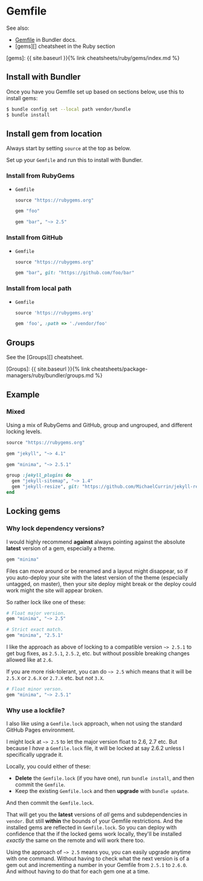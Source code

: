 # Gemfile


See also:

- [Gemfile](https://bundler.io/gemfile.html) in Bundler docs.
- [gems][] cheatsheet in the Ruby section

[gems]: {{ site.baseurl }}{% link cheatsheets/ruby/gems/index.md %}


## Install with Bundler

Once you have you Gemfile set up based on sections below, use this to install gems:

```sh
$ bundle config set --local path vendor/bundle
$ bundle install
```

## Install gem from location

Always start by setting `source` at the top as below.

Set up your `Gemfile` and run this to install with Bundler.

### Install from RubyGems

- `Gemfile`
    ```ruby
    source "https://rubygems.org"
    
    gem "foo"

    gem "bar", "~> 2.5"
    ```
    
### Install from GitHub

- `Gemfile`
    ```ruby
    source "https://rubygems.org"

    gem "bar", git: "https://github.com/foo/bar"
    ```

### Install from local path

- `Gemfile`
    ```ruby
    source 'https://rubygems.org'
    
    gem 'foo', :path => './vendor/foo'
    ```


## Groups

See the [Groups][] cheatsheet.

[Groups]: {{ site.baseurl }}{% link cheatsheets/package-managers/ruby/bundler/groups.md %}


## Example

### Mixed

Using a mix of RubyGems and GitHub, group and ungrouped, and different locking levels.

```ruby
source "https://rubygems.org"

gem "jekyll", "~> 4.1"

gem "minima", "~> 2.5.1"

group :jekyll_plugins do
  gem "jekyll-sitemap", "~> 1.4"
  gem "jekyll-resize", git: "https://github.com/MichaelCurrin/jekyll-resize"
end
```


## Locking gems

### Why lock dependency versions?

I would highly recommend **against** always pointing against the absolute **latest** version of a gem, especially a theme.

```ruby
gem "minima"
```

Files can move around or be renamed and a layout might disappear, so if you auto-deploy your site with the latest version of the theme (especially untagged, on master), then your site deploy might break or the deploy could work might the site will appear broken.

So rather lock like one of these:

```ruby
# Float major version.
gem "minima", "~> 2.5"

# Strict exact match.
gem "minima", "2.5.1"
```

I like the approach as above of locking to a compatible version `~> 2.5.1` to get bug fixes, as `2.5.1`, `2.5.2`, etc. but without possible breaking changes allowed like at `2.6`.

If you are more risk-tolerant, you can do `~> 2.5` which means that it will be `2.5.X` or `2.6.X` or `2.7.X` etc. but _not_ `3.X`.

```ruby
# Float minor verson.
gem "minima", "~> 2.5.1"
```

### Why use a lockfile?

I also like using a `Gemfile.lock` approach, when not using the standard GitHub Pages environment.

I might lock at `~> 2.5` to let the major version float to 2.6, 2.7 etc. But because I _have_ a `Gemfile.lock` file, it will be locked at say 2.6.2 unless I specifically upgrade it.

Locally, you could either of these:

- **Delete** the `Gemfile.lock` (if you have one), run `bundle install`, and then commit the `Gemfile`.
- Keep the existing `Gemfile.lock` and then **upgrade** with `bundle update`.

And then commit the `Gemfile.lock`.

That will get you the **latest** versions of _all_ gems and subdependencies in `vendor`. But still **within** the bounds of your Gemfile restrictions. And the installed gems are reflected in `Gemfile.lock`. So you can deploy with confidence that the if the locked gems work locally, they'll be installed _exactly_ the same on the remote and will work there too.

Using the approach of `~> 2.5` means you, you can easily upgrade anytime with one command. Without having to check what the next version is of a gem out and incrementing a number in your Gemfile from `2.5.1` to `2.6.0`. And without having to do that for each gem one at a time.
